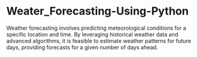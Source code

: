 # Weater_Forecasting-Using-Python
Weather forecasting involves predicting meteorological conditions for a specific location and time. By leveraging historical weather data and advanced algorithms, it is feasible to estimate weather patterns for future days, providing forecasts for a given number of days ahead.
